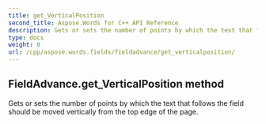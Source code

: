 ```yaml
---
title: get_VerticalPosition
second_title: Aspose.Words for C++ API Reference
description: Gets or sets the number of points by which the text that follows the field should be moved vertically from the top edge of the page. 
type: docs
weight: 0
url: /cpp/aspose.words.fields/fieldadvance/get_verticalposition/
---
```

## FieldAdvance.get_VerticalPosition method


Gets or sets the number of points by which the text that follows the field should be moved vertically from the top edge of the page.

